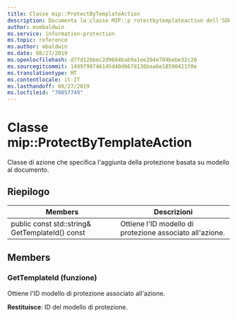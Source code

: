 ```yaml
---
title: Classe mip::ProtectByTemplateAction
description: Documenta la classe MIP::p rotectbytemplateaction dell'SDK Microsoft Information Protection (MIP).
author: msmbaldwin
ms.service: information-protection
ms.topic: reference
ms.author: mbaldwin
ms.date: 08/27/2019
ms.openlocfilehash: d7fd12bbec2d9604bab9a1ee204e704bebe32c20
ms.sourcegitcommit: 1499790746145d40d667d138baa6e18598421f0e
ms.translationtype: MT
ms.contentlocale: it-IT
ms.lasthandoff: 08/27/2019
ms.locfileid: "70057749"
---
```

# <a name="class-mipprotectbytemplateaction"></a>Classe mip::ProtectByTemplateAction 
Classe di azione che specifica l'aggiunta della protezione basata su modello al documento.
  
## <a name="summary"></a>Riepilogo
 Members                        | Descrizioni                                
--------------------------------|---------------------------------------------
public const std::string& GetTemplateId() const  |  Ottiene l'ID modello di protezione associato all'azione.
  
## <a name="members"></a>Members
  
### <a name="gettemplateid-function"></a>GetTemplateId (funzione)
Ottiene l'ID modello di protezione associato all'azione.

  
**Restituisce**: ID del modello di protezione.